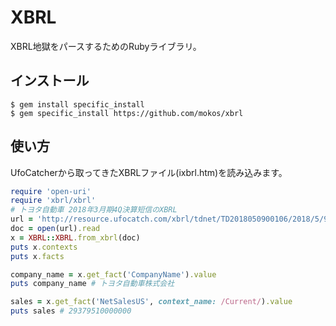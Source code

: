 # XBRL

XBRL地獄をパースするためのRubyライブラリ。

## インストール
    $ gem install specific_install
    $ gem specific_install https://github.com/mokos/xbrl

## 使い方

UfoCatcherから取ってきたXBRLファイル(ixbrl.htm)を読み込みます。


```ruby
require 'open-uri'
require 'xbrl/xbrl'
# トヨタ自動車 2018年3月期4Q決算短信のXBRL
url = 'http://resource.ufocatch.com/xbrl/tdnet/TD2018050900106/2018/5/9/081220180312488206/XBRLData/Summary/tse-acedussm-72030-20180312488206-ixbrl.htm'
doc = open(url).read
x = XBRL::XBRL.from_xbrl(doc)
puts x.contexts
puts x.facts

company_name = x.get_fact('CompanyName').value
puts company_name # トヨタ自動車株式会社

sales = x.get_fact('NetSalesUS', context_name: /Current/).value
puts sales # 29379510000000
```
